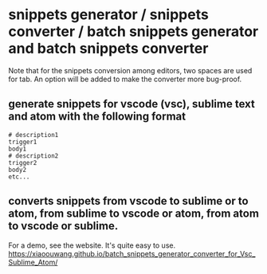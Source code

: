# snippets generator / snippets converter / batch snippets generator and batch snippets converter

Note that for the snippets conversion among editors, two spaces are used for tab. An option will be added to make the converter more bug-proof.

## generate snippets for vscode (vsc), sublime text and atom with the following format

```
# description1
trigger1
body1
# description2
trigger2
body2
etc...
```
## converts snippets from vscode to sublime or to atom, from sublime to vscode or atom, from atom to vscode or sublime.

For a demo, see the website.
It's quite easy to use.
https://xiaoouwang.github.io/batch_snippets_generator_converter_for_Vsc_Sublime_Atom/
